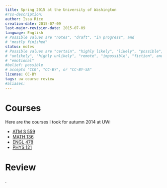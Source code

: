 ```yaml
---
title: Spring 2015 at the University of Washington
#rss-description: 
author: Issa Rice
creation-date: 2015-07-09
last-major-revision-date: 2015-07-09
language: English
# Possible values are "notes", "draft", "in progress", and
# "mostly finished"
status: notes
# Possible values are "certain", "highly likely", "likely", "possible",
# "unlikely", "highly unlikely", "remote", "impossible", "fiction", and
# "emotional"
#belief: possible
# accepts "CC0", "CC-BY", or "CC-BY-SA"
license: CC-BY
tags: uw course review
#aliases: 
---
```


# Courses

Here are the courses I took for autumn 2014 at UW:

- [ATM S 559]()
- [MATH 136]()
- [ENGL 478]()
- [PHYS 121]()

# Review

.
